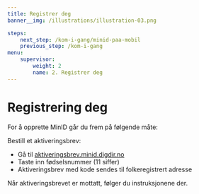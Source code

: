 ```yaml
---
title: Registrer deg
banner__img: /illustrations/illustration-03.png

steps:
    next_step: /kom-i-gang/minid-paa-mobil
    previous_step: /kom-i-gang
menu:
    supervisor:
        weight: 2
        name: 2. Registrer deg
---
```


# Registrering deg

For å opprette MinID går du frem på følgende måte:   

Bestill et aktiveringsbrev:
- Gå til [aktiveringsbrev.minid.digdir.no](https://aktiveringsbrev.minid.digdir.no/order)  
- Taste inn fødselsnummer (11 siffer) 
- Aktiveringsbrev med kode sendes til folkeregistrert adresse

Når aktiveringsbrevet er mottatt, følger du instruksjonene der. 